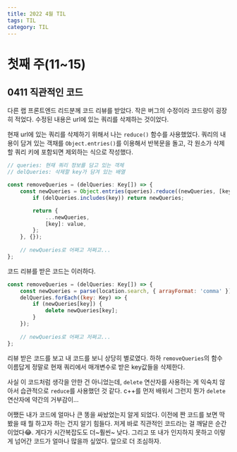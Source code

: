 ```yaml
---
title: 2022 4월 TIL
tags: TIL
category: TIL
---
```


# 첫째 주(11~15)
## 0411 직관적인 코드
다른 랩 프론트엔드 리드분께 코드 리뷰를 받았다. 작은 버그의 수정이라 코드량이 굉장히 적었다.
수정된 내용은 url에 있는 쿼리를 삭제하는 것이었다.

현재 url에 있는 쿼리를 삭제하기 위해서 나는 `reduce()` 함수를 사용했었다.
쿼리의 내용이 담겨 있는 객채를 `Object.entries()`를 이용해서 반복문을 돌고, 각 원소가 삭제할 쿼리 키에 포함되면 제외하는 식으로 작성했다.

```js
// queries: 현재 쿼리 정보를 담고 있는 객체
// delQueries: 삭제할 key가 담겨 있는 배열

const removeQueries = (delQueries: Key[]) => {
    const newQueries = Object.entries(queries).reduce((newQueries, [key, value]) => {
        if (delQueries.includes(key)) return newQueries;

        return {
            ...newQueries,
            [key]: value,
        };
    }, {});
    
    // newQueries로 어쩌고 저쩌고...
};
```

코드 리뷰를 받은 코드는 이러하다.

```js
const removeQueries = (delQueries: Key[]) => {
    const newQueries = parse(location.search, { arrayFormat: 'comma' });
    delQueries.forEach((key: Key) => {
        if (newQueries[key]) {
            delete newQueries[key];
        }
    });
    
    // newQueries로 어쩌고 저쩌고...
};
```

리뷰 받은 코드를 보고 내 코드를 보니 상당히 별로였다. 하하
`removeQueries`의 함수 이름답게 정말로 현재 쿼리에서 매개변수로 받은 key값들을 삭제한다.

사실 이 코드처럼 생각을 안한 건 아니었는데, `delete` 연산자를 사용하는 게 익숙치 않아서 습관적으로 `reduce`를 사용했던 것 같다.
c++를 먼저 배워서 그런지 뭔가 `delete` 연산자에 약간의 거부감이...

어쨌든 내가 코드에 얼마나 큰 똥을 싸놨었는지 알게 되었다.
이전에 짠 코드를 보면 딱 봤을 때 뭘 하고자 하는 건지 알기 힘들다. 저게 바로 직관적인 코드라는 걸 깨달은 순간이었다😂. 게다가 시간복잡도도 더~훨씬~ 낮다.
그리고 또 내가 인지하지 못하고 이렇게 넘어간 코드가 얼마나 많을까 싶었다. 앞으로 더 조심하자.


